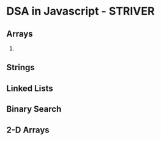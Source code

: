 # DSA in Javascript - STRIVER

## Arrays
1. 
## Strings
## Linked Lists
## Binary Search
## 2-D Arrays

